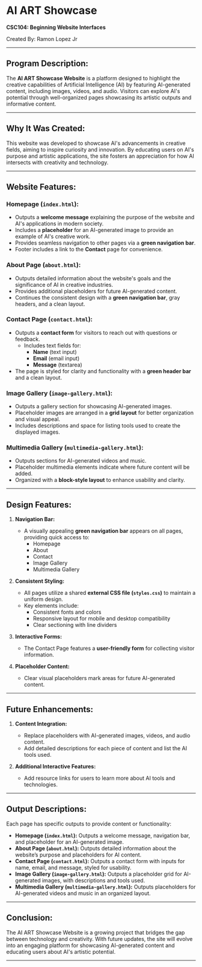 # AI ART Showcase  
**CSC104: Beginning Website Interfaces**  

Created By: Ramon Lopez Jr  

---

## Program Description:  
The **AI ART Showcase Website** is a platform designed to highlight the creative capabilities of Artificial Intelligence (AI) by featuring AI-generated content, including images, videos, and audio. Visitors can explore AI's potential through well-organized pages showcasing its artistic outputs and informative content.  

---

## Why It Was Created:  
This website was developed to showcase AI's advancements in creative fields, aiming to inspire curiosity and innovation. By educating users on AI's purpose and artistic applications, the site fosters an appreciation for how AI intersects with creativity and technology.  

---

## Website Features:  

### **Homepage (`index.html`):**  
- Outputs a **welcome message** explaining the purpose of the website and AI's applications in modern society.  
- Includes a **placeholder** for an AI-generated image to provide an example of AI's creative work.  
- Provides seamless navigation to other pages via a **green navigation bar**.  
- Footer includes a link to the **Contact** page for convenience.  

### **About Page (`about.html`):**  
- Outputs detailed information about the website's goals and the significance of AI in creative industries.  
- Provides additional placeholders for future AI-generated content.  
- Continues the consistent design with a **green navigation bar**, gray headers, and a clean layout.  

### **Contact Page (`contact.html`):**  
- Outputs a **contact form** for visitors to reach out with questions or feedback.  
  - Includes text fields for:  
    - **Name** (text input)  
    - **Email** (email input)  
    - **Message** (textarea)  
- The page is styled for clarity and functionality with a **green header bar** and a clean layout.  

### **Image Gallery (`image-gallery.html`):**  
- Outputs a gallery section for showcasing AI-generated images.  
- Placeholder images are arranged in a **grid layout** for better organization and visual appeal.  
- Includes descriptions and space for listing tools used to create the displayed images.  

### **Multimedia Gallery (`multimedia-gallery.html`):**  
- Outputs sections for AI-generated videos and music.  
- Placeholder multimedia elements indicate where future content will be added.  
- Organized with a **block-style layout** to enhance usability and clarity.  

---

## Design Features:  
1. **Navigation Bar:**  
   - A visually appealing **green navigation bar** appears on all pages, providing quick access to:  
     - Homepage  
     - About  
     - Contact  
     - Image Gallery  
     - Multimedia Gallery  

2. **Consistent Styling:**  
   - All pages utilize a shared **external CSS file (`styles.css`)** to maintain a uniform design.  
   - Key elements include:  
     - Consistent fonts and colors  
     - Responsive layout for mobile and desktop compatibility  
     - Clear sectioning with line dividers  

3. **Interactive Forms:**  
   - The Contact Page features a **user-friendly form** for collecting visitor information.  

4. **Placeholder Content:**  
   - Clear visual placeholders mark areas for future AI-generated content.  

---

## Future Enhancements:  
1. **Content Integration:**  
   - Replace placeholders with AI-generated images, videos, and audio content.  
   - Add detailed descriptions for each piece of content and list the AI tools used.   

2. **Additional Interactive Features:**  
   - Add resource links for users to learn more about AI tools and technologies.  

---

## Output Descriptions:  
Each page has specific outputs to provide content or functionality:  
- **Homepage (`index.html`):** Outputs a welcome message, navigation bar, and placeholder for an AI-generated image.  
- **About Page (`about.html`):** Outputs detailed information about the website’s purpose and placeholders for AI content.  
- **Contact Page (`contact.html`):** Outputs a contact form with inputs for name, email, and message, styled for usability.  
- **Image Gallery (`image-gallery.html`):** Outputs a placeholder grid for AI-generated images, with descriptions and tools used.  
- **Multimedia Gallery (`multimedia-gallery.html`):** Outputs placeholders for AI-generated videos and music in an organized layout.  

---

## Conclusion:  
The AI ART Showcase Website is a growing project that bridges the gap between technology and creativity. With future updates, the site will evolve into an engaging platform for showcasing AI-generated content and educating users about AI's artistic potential.

---